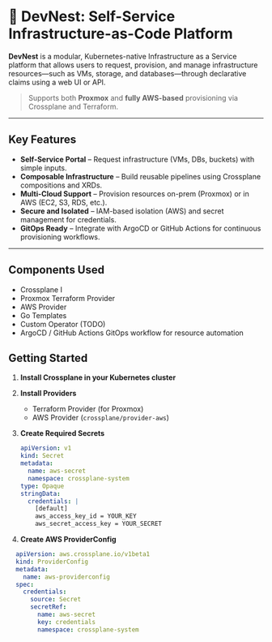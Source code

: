 # 🧠 DevNest: Self-Service Infrastructure-as-Code Platform

**DevNest** is a modular, Kubernetes-native Infrastructure as a Service platform that allows users to request, provision, and manage infrastructure resources—such as VMs, storage, and databases—through declarative claims using a web UI or API.

> Supports both **Proxmox** and **fully AWS-based** provisioning via Crossplane and Terraform.

---

##  Key Features

- **Self-Service Portal** – Request infrastructure (VMs, DBs, buckets) with simple inputs.
- **Composable Infrastructure** – Build reusable pipelines using Crossplane compositions and XRDs.
- **Multi-Cloud Support** – Provision resources on-prem (Proxmox) or in AWS (EC2, S3, RDS, etc.).
- **Secure and Isolated** – IAM-based isolation (AWS) and secret management for credentials.
- **GitOps Ready** – Integrate with ArgoCD or GitHub Actions for continuous provisioning workflows.

---

## Components Used

- Crossplane	I
- Proxmox Terraform Provider	
- AWS Provider	
- Go Templates	
- Custom Operator (TODO)
- ArgoCD / GitHub Actions	GitOps workflow for resource automation

##  Getting Started

1. **Install Crossplane in your Kubernetes cluster**

2. **Install Providers**
   - Terraform Provider (for Proxmox)
   - AWS Provider (`crossplane/provider-aws`)

3. **Create Required Secrets**

   ```yaml
   apiVersion: v1
   kind: Secret
   metadata:
     name: aws-secret
     namespace: crossplane-system
   type: Opaque
   stringData:
     credentials: |
       [default]
       aws_access_key_id = YOUR_KEY
       aws_secret_access_key = YOUR_SECRET

  4. **Create AWS ProviderConfig**
  
  ```yaml
    apiVersion: aws.crossplane.io/v1beta1
    kind: ProviderConfig
    metadata:
      name: aws-providerconfig
    spec:
      credentials:
        source: Secret
        secretRef:
          name: aws-secret
          key: credentials
          namespace: crossplane-system
  ```

